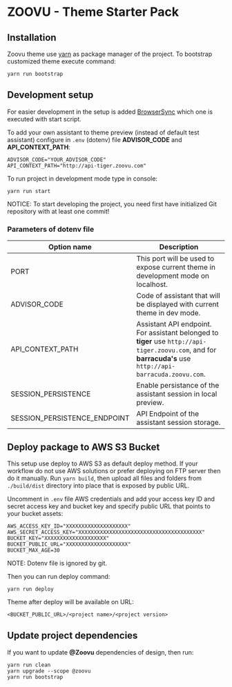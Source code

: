 # ZOOVU - Theme Starter Pack

## Installation

Zoovu theme use [yarn](https://yarnpkg.com/en/) as package manager of the project. To bootstrap customized theme execute command:

```commandline
yarn run bootstrap
```

## Development setup

For easier development in the setup is added [BrowserSync](https://www.browsersync.io/) which one is executed with start script.

To add your own assistant to theme preview (instead of default test assistant) configure in `.env` (dotenv) file **ADVISOR_CODE** and **API_CONTEXT_PATH**:

```
ADVISOR_CODE="YOUR_ADVISOR_CODE"
API_CONTEXT_PATH="http://api-tiger.zoovu.com"
```

To run project in development mode type in console:

```commandline
yarn run start
```

NOTICE: To start developing the project, you need first have initialized Git repository with at least one commit!

### Parameters of dotenv file

|Option name|Description|
|-|-|
|PORT|This port will be used to expose current theme in development mode on localhost.|
|ADVISOR_CODE|Code of assistant that will be displayed with current theme in dev mode.|
|API_CONTEXT_PATH|Assistant API endpoint. For assistant belonged to **tiger** use `http://api-tiger.zoovu.com`, and for **barracuda's** use `http://api-barracuda.zoovu.com`.|
|SESSION_PERSISTENCE|Enable persistance of the assistant session in local preview.|
|SESSION_PERSISTENCE_ENDPOINT|API Endpoint of the assistant session storage.|

## Deploy package to AWS S3 Bucket

This setup use deploy to AWS S3 as default deploy method. If your workflow do not use AWS solutions or prefer deploying on FTP server then do it manually. Run `yarn build`, then upload all files and folders from `./build/dist` directory into place that is exposed by public URL.

Uncomment in `.env` file AWS credentials and add your access key ID and secret access key and bucket key and specify public URL that points to your bucket assets: 

```
AWS_ACCESS_KEY_ID="XXXXXXXXXXXXXXXXXXXX"
AWS_SECRET_ACCESS_KEY="XXXXXXXXXXXXXXXXXXXXXXXXXXXXXXXXXXXXXXXX"
BUCKET_KEY="XXXXXXXXXXXXXXXXXXXX"
BUCKET_PUBLIC_URL="XXXXXXXXXXXXXXXXXXXX"
BUCKET_MAX_AGE=30
```

NOTE: Dotenv file is ignored by git.

Then you can run deploy command:

```commandline
yarn run deploy
```

Theme after deploy will be available on URL:

```
<BUCKET_PUBLIC_URL>/<project name>/<project version>
```

## Update project dependencies

If you want to update **@Zoovu** dependencies of design, then run:

```commandline
yarn run clean
yarn upgrade --scope @zoovu
yarn run bootstrap
```
